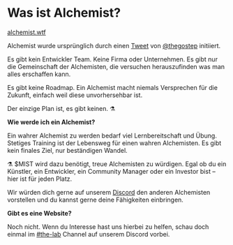 # Was ist Alchemist?

[alchemist.wtf](http://alchemist.wtf)

Alchemist wurde ursprünglich durch einen [Tweet](https://twitter.com/thegostep/status/1358159173440184322?s=20) von [@thegostep](https://twitter.com/thegostep) initiiert.

Es gibt kein Entwickler Team. Keine Firma oder Unternehmen. Es gibt nur die Gemeinschaft der Alchemisten, die versuchen herauszufinden was man alles erschaffen kann.

Es gibt keine Roadmap. Ein Alchemist macht niemals Versprechen für die Zukunft, einfach weil diese unvorhersehbar ist.

Der einzige Plan ist, es gibt keinen. ⚗️

**Wie werde ich ein Alchemist?**

Ein wahrer Alchemist zu werden bedarf viel Lernbereitschaft und Übung. Stetiges Training ist der Lebensweg für einen wahren Alchemisten. Es gibt kein finales Ziel, nur beständigen Wandel.

⚗️ $MIST wird dazu benötigt, treue Alchemisten zu würdigen. Egal ob du ein Künstler, ein Entwickler, ein Community Manager oder ein Investor bist – hier ist für jeden Platz.

Wir würden dich gerne auf unserem [Discord](http://discord.alchemist.wtf/) den anderen Alchemisten vorstellen und du kannst gerne deine Fähigkeiten einbringen.

**Gibt es eine Website?**

Noch nicht. Wenn du Interesse hast uns hierbei zu helfen, schau doch einmal im [\#the-lab](https://discord.gg/UQB4MwG4c8) Channel auf unserem Discord vorbei.

